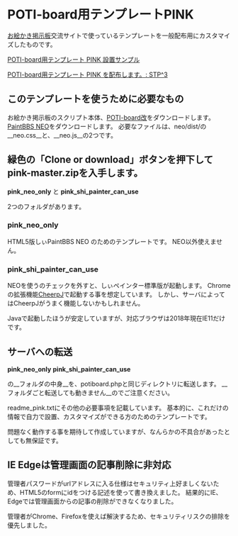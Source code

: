 # POTI-board用テンプレートPINK

[お絵かき掲示板](https://pbbs.sakura.ne.jp/)交流サイトで使っているテンプレートを一般配布用にカスタマイズしたものです。

[POTI-board用テンプレート PINK 設置サンプル](https://pbbs.sakura.ne.jp/cgi/neosample/poti/)

[POTI-board用テンプレート PINK を配布します。: STP^3](http://stp.sblo.jp/article/182310034.html)

## このテンプレートを使うために必要なもの

お絵かき掲示板のスクリプト本体、[POTI-board改](https://sakots.red/poti/)をダウンロードします。
[PaintBBS NEO](https://github.com/funige/neo)をダウンロードします。
必要なファイルは、neo/dist/の__neo.css__と、__neo.js__の2つです。


## 緑色の「Clone or download」ボタンを押下してpink-master.zipを入手します。

__pink_neo_only__
と
__pink_shi_painter_can_use__

2つのフォルダがあります。

### pink_neo_only

HTML5版しぃPaintBBS NEO のためのテンプレートです。
NEO以外使えません。

### pink_shi_painter_can_use

NEOを使うのチェックを外すと、しぃペインター標準版が起動します。
Chromeの拡張機能[CheerpJ](https://chrome.google.com/webstore/detail/cheerpj-applet-runner/bbmolahhldcbngedljfadjlognfaaein)で起動する事を想定しています。
しかし、サーバによってはCheerpJがうまく機能しないかもしれません。

Javaで起動したほうが安定していますが、対応ブラウザは2018年現在IE11だけです。

## サーバへの転送

__pink_neo_only__
__pink_shi_painter_can_use__

の__フォルダの中身__を、potiboard.phpと同じディレクトリに転送します。
__フォルダごと転送しても動きません__のでご注意ください。

readme_pink.txtにその他の必要事項を記載しています。
基本的に、これだけの情報で自力で設置、カスタマイズができる方のためのテンプレートです。

問題なく動作する事を期待して作成していますが、なんらかの不具合があったとしても無保証です。

## IE Edgeは管理画面の記事削除に非対応

管理者パスワードがurlアドレスに入る仕様はセキュリティ上好ましくないため、HTML5のformにidをつける記述を使って書き換えました。
結果的にIE、Edgeでは管理画面からの記事の削除ができなくなりました。

管理者がChrome、Firefoxを使えば解決するため、セキュリティリスクの排除を優先しました。